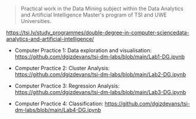 > Practical work in the Data Mining subject within the Data Analytics and Artificial Intelligence Master's program of TSI and UWE Universities.

https://tsi.lv/study_programmes/double-degree-in-computer-sciencedata-analytics-and-artificial-intelligence/

- Computer Practice 1: Data exploration and visualisation:
  https://github.com/dgizdevans/tsi-dm-labs/blob/main/Lab1-DG.ipynb

- Computer Practice 2: Cluster Analysis: 
  https://github.com/dgizdevans/tsi-dm-labs/blob/main/Lab2-DG.ipynb

- Computer Practice 3: Regression Analysis:
  https://github.com/dgizdevans/tsi-dm-labs/blob/main/Lab3-DG.ipynb

- Computer Practice 4: Classification:
  https://github.com/dgizdevans/tsi-dm-labs/blob/main/Lab4-DG.ipynb

